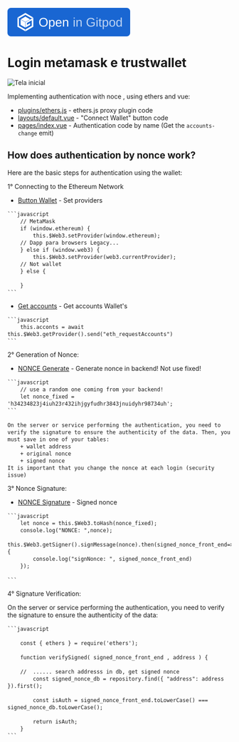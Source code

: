  [![Testar no Browser](https://raw.githubusercontent.com/gilberto-009199/JAgendaWeb/master/gitpod.svg)](https://gitpod.io#https://github.com/gilberto-009199/Login-Cripto-Wallet-Vue)
 
# Login metamask e trustwallet

![Tela inicial](./exchange.PNG)


  Implementing authentication with noce , using ethers and vue:

+ [plugins/ethers.js](./plugins/ethers.js) - ethers.js proxy plugin code
+ [layouts/default.vue](./layouts/default.vue) - "Connect Wallet" button code
+ [pages/index.vue](./pages/index.vue) - Authentication code by name (Get the ``accounts-change`` emit)

## How does authentication by nonce work?

 Here are the basic steps for authentication using the wallet:

  1° Connecting to the Ethereum Network
   + [Button Wallet](./layouts/default.vue#39) - Set providers

    ```javascript
        // MetaMask
        if (window.ethereum) {
            this.$Web3.setProvider(window.ethereum);
        // Dapp para browsers Legacy...
        } else if (window.web3) {
            this.$Web3.setProvider(web3.currentProvider);
        // Not wallet
        } else {

        }
    ```
   + [Get accounts](./layouts/default.vue#52) - Get accounts Wallet's

    ```javascript
        this.acconts = await this.$Web3.getProvider().send("eth_requestAccounts")
    ```

  2° Generation of Nonce:

   + [NONCE Generate](./pages/index.vue#18) - Generate nonce in backend! Not use fixed!

    ```javascript
        // use a random one coming from your backend!
        let nonce_fixed = 'h34234823j4iuh23r432ihjgyfudhr3843jnuidyhr98734uh';
    ```

    On the server or service performing the authentication, you need to verify the signature to ensure the authenticity of the data. Then, you must save in one of your tables:
        + wallet address
        + original nonce
        + signed nonce
    It is important that you change the nonce at each login (security issue)

  3° Nonce Signature:

   + [NONCE Signature](./pages/index.vue#19) - Signed nonce

    ```javascript
        let nonce = this.$Web3.toHash(nonce_fixed);
        console.log("NONCE: ",nonce);
        this.$Web3.getSigner().signMessage(nonce).then(signed_nonce_front_end=>{
            console.log("signNonce: ", signed_nonce_front_end)
        });

    ```
  4° Signature Verification:
    
   On the server or service performing the authentication, you need to verify the signature to ensure the authenticity of the data:

    ```javascript

        const { ethers } = require('ethers');

        function verifySigned( signed_nonce_front_end , address ) {

        //  ...... search addresss in db, get signed nonce
            const signed_nonce_db = repository.find({ "address": address  }).first();
            
            const isAuth = signed_nonce_front_end.toLowerCase() === signed_nonce_db.toLowerCase();

            return isAuth;
        }
    ```


  

  